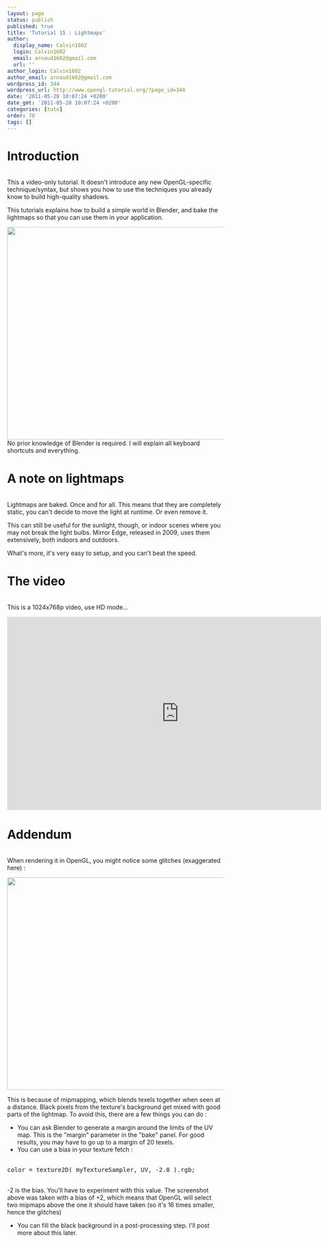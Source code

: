 ```yaml
---
layout: page
status: publish
published: true
title: 'Tutorial 15 : Lightmaps'
author:
  display_name: Calvin1602
  login: Calvin1602
  email: arnaud1602@gmail.com
  url: ''
author_login: Calvin1602
author_email: arnaud1602@gmail.com
wordpress_id: 344
wordpress_url: http://www.opengl-tutorial.org/?page_id=344
date: '2011-05-28 10:07:24 +0200'
date_gmt: '2011-05-28 10:07:24 +0200'
categories: [tuto]
order: 70
tags: []
---
```

<h1>Introduction</h1><br />
This a video-only tutorial. It doesn't introduce any new OpenGL-specific technique/syntax, but shows you how to use the techniques you already know to build high-quality shadows.</p>
<p>This tutorials explains how to build a simple world in Blender, and bake the lightmaps so that you can use them in your application.</p>
<p><a href="http://www.opengl-tutorial.org/wp-content/uploads/2011/05/lighmappedroom.png"><img class="alignnone size-large wp-image-345" title="lighmappedroom" src="http://www.opengl-tutorial.org/wp-content/uploads/2011/05/lighmappedroom-1024x793.png" alt="" width="640" height="495" /></a><br />
No prior knowledge of Blender is required. I will explain all keyboard shortcuts and everything.</p>
<h1>A note on lightmaps</h1><br />
Lightmaps are baked. Once and for all. This means that they are completely static, you can't decide to move the light at runtime. Or even remove it.</p>
<p>This can still be useful for the sunlight, though, or indoor scenes where you may not break the light bulbs. Mirror Edge, released in 2009, uses them extensively, both indoors and outdoors.</p>
<p>What's more, it's very easy to setup, and you can't beat the speed.</p>
<h1>The video</h1><br />
This is a 1024x768p video, use HD mode...</p>
<p><iframe src="http://player.vimeo.com/video/24359223?title=0&amp;byline=0&amp;portrait=0" frameborder="0" width="800" height="450"></iframe></p>
<h1>Addendum</h1><br />
When rendering it in OpenGL, you might notice some glitches (exaggerated here) :</p>
<p><a href="http://www.opengl-tutorial.org/wp-content/uploads/2011/05/positivebias.png"><img class="alignnone size-large wp-image-346" title="positivebias" src="http://www.opengl-tutorial.org/wp-content/uploads/2011/05/positivebias-1024x793.png" alt="" width="640" height="495" /></a></p>
<p>This is because of mipmapping, which blends texels together when seen at a distance. Black pixels from the texture's background get mixed with good parts of the lightmap. To avoid this, there are a few things you can do :</p>
<ul>
<li>You can ask Blender to generate a margin around the limits of the UV map. This is the "margin" parameter in the "bake" panel. For good results, you may have to go up to a margin of 20 texels.</li>
<li>You can use a bias in your texture fetch :</li><br />
</ul></p>
<pre class="brush:fs">color = texture2D( myTextureSampler, UV, -2.0 ).rgb;</pre><br />
-2 is the bias. You'll have to experiment with this value. The screenshot above was taken with a bias of +2, which means that OpenGL will select two mipmaps above the one it should have taken (so it's 16 times smaller, hence the glitches)</p>
<ul>
<li>You can fill the black background in a post-processing step. I'll post more about this later.</li><br />
</ul></p>
